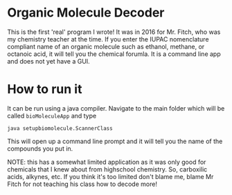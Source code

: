 # Organic Molecule Decoder
This is the first 'real' program I wrote! It was in 2016 for Mr. Fitch, who was my chemistry teacher at the time. If you enter the IUPAC nomenclature compliant name of an organic molecule such as ethanol, methane, or octanoic acid, it will tell you the chemical forumla. It is a command line app and does not yet have a GUI.

# How to run it
It can be run using a java compiler. Navigate to the main folder which will be called `bioMoleculeApp` and type 

```java setupbiomolecule.ScannerClass```

This will open up a command line prompt and it will tell you the name of the compounds you put in.

NOTE: this has a somewhat limited application as it was only good for chemicals that I knew about from highschool chemistry. So, carboxilic acids, alkynes, etc. If you think it's too limited don't blame me, blame Mr Fitch for not teaching his class how to decode more!

